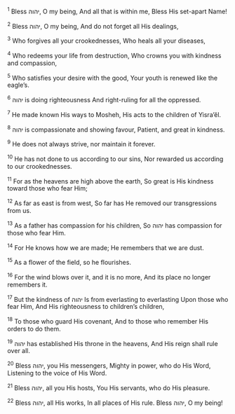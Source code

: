 <sup>1</sup> Bless יהוה, O my being, And all that is within me, Bless His set-apart Name!

<sup>2</sup> Bless יהוה, O my being, And do not forget all His dealings,

<sup>3</sup> Who forgives all your crookednesses, Who heals all your diseases,

<sup>4</sup> Who redeems your life from destruction, Who crowns you with kindness and compassion,

<sup>5</sup> Who satisfies your desire with the good, Your youth is renewed like the eagle’s.

<sup>6</sup> יהוה is doing righteousness And right-ruling for all the oppressed.

<sup>7</sup> He made known His ways to Mosheh, His acts to the children of Yisra’ĕl.

<sup>8</sup> יהוה is compassionate and showing favour, Patient, and great in kindness.

<sup>9</sup> He does not always strive, nor maintain it forever.

<sup>10</sup> He has not done to us according to our sins, Nor rewarded us according to our crookednesses.

<sup>11</sup> For as the heavens are high above the earth, So great is His kindness toward those who fear Him;

<sup>12</sup> As far as east is from west, So far has He removed our transgressions from us.

<sup>13</sup> As a father has compassion for his children, So יהוה has compassion for those who fear Him.

<sup>14</sup> For He knows how we are made; He remembers that we are dust.

<sup>15</sup> As a flower of the field, so he flourishes.

<sup>16</sup> For the wind blows over it, and it is no more, And its place no longer remembers it.

<sup>17</sup> But the kindness of יהוה Is from everlasting to everlasting Upon those who fear Him, And His righteousness to children’s children,

<sup>18</sup> To those who guard His covenant, And to those who remember His orders to do them.

<sup>19</sup> יהוה has established His throne in the heavens, And His reign shall rule over all.

<sup>20</sup> Bless יהוה, you His messengers, Mighty in power, who do His Word, Listening to the voice of His Word.

<sup>21</sup> Bless יהוה, all you His hosts, You His servants, who do His pleasure.

<sup>22</sup> Bless יהוה, all His works, In all places of His rule. Bless יהוה, O my being!

